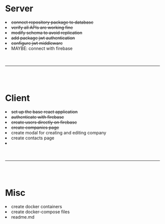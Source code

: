 <h1>Server</h1> 
<li><s>connect repository package to database</s></li>
<li><s>verify all APIs are working fine</s></li>
<li><s>modify schema to avoid replication</s></li>
<li><s>add package jwt authentication</s></li>
<li><s>configure jwt middleware</s></li>
<li>MAYBE: connect with firebase</li>

<br/>
<br/>

---

<br/>
<br/>

<h1>Client</h1>
<li><s>set up the base react application</s></li>
<li><s>authenticate with firebase</s></li>
<li><s>create users directly on firebase</s></li>
<li><s>create companies page</s></li>
<li>create modal for creating and editing company</li>
<li>create contacts page</li>
<li></li>


<br/>
<br/>

---

<br/>
<br/>

<h1>Misc</h1>
<li>create docker containers</li>
<li>create docker-compose files</li>
<li>readme.md</li>
